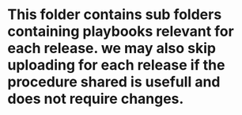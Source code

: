 # This folder contains sub folders containing playbooks relevant for each release. we may also skip uploading for each release if the procedure shared is usefull and does not require changes.
